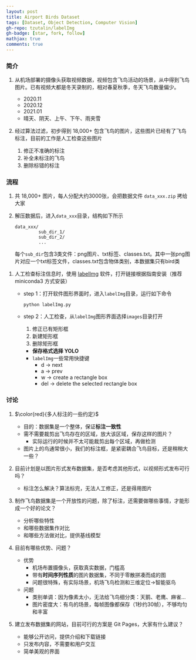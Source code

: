 ```yaml
---
layout: post
title: Airport Birds Dataset
tags: [Dataset, Object Detection, Computer Vision]
gh-repo: tzutalin/labelImg
gh-badge: [star, fork, follow]
mathjax: true
comments: true
---
```


### 简介
1. 从机场部署的摄像头获取视频数据，视频包含飞鸟活动的场景，从中得到飞鸟图片。已有视频大都是冬天录制的，相对春夏秋季，冬天飞鸟数量偏少。
    - 2020.11
    - 2020.12
    - 2021.01
    * 晴天、阴天、上午、下午、雨夹雪

2. 经过算法过滤，初步得到 18,000+ 包含飞鸟的图片，这些图片已经有了飞鸟标注，目前的工作是人工检查这些图片
    1. 修正不准确的标注
    2. 补全未标注的飞鸟
    3. 删除标错的标注

### 流程
1. 共 18,000+ 图片，每人分配大约3000张，会把数据文件 `data_xxx.zip` 拷给大家

3. 解压数据后，进入`data_xxx`目录，结构如下所示
    ```
    data_xxx/
             sub_dir_1/
             sub_dir_2/
             ...
    ```
    每个`sub_dir`包含3类文件：png图片、txt标签、classes.txt。其中一张png图片对应一个txt标签文件，classes.txt包含物体类别，本数据集只有bird类
<!-- 4. 把`labels`目录下的所有文件、`classes.txt`文件拷入`images`目录 -->

1. 人工检查标注信息时，使用 [labelImg](https://github.com/tzutalin/labelImg) 软件，打开链接根据指南安装（推荐 miniconda3 方式安装）
    * step 1：打开软件图形界面时，进入`labelImg`目录，运行如下命令
        ```
        python labelImg.py
        ```
    * step 2：人工检查，从`labelImg`图形界面选择`images`目录打开
        1. 修正已有矩形框
        2. 新建矩形框
        3. 删除矩形框
        
        - **保存格式选择 YOLO**
        - `labelImg`一些常用快捷键
            * d $\rightarrow$ next
            * a $\rightarrow$ prev
            * w $\rightarrow$ create a rectangle box
            * del $\rightarrow$ delete the selected rectangle box

### 讨论
1. $\color{red}{多人标注的一些约定}$
    - 目的：数据集是一个整体，保证**标注一致性**
    - 需不需要裁剪出飞鸟存在的区域，放大该区域，保存这样的图片？
        - 实际运行的时候并不太可能裁剪出每个区域，再做检测
    * 图片上的鸟通常很小，我们的标注框，是紧密耦合飞鸟目标，还是稍稍大一些？

4. 目前计划是以图片形式发布数据集，是否考虑其他形式，以视频形式发布可行吗？
    - 标注怎么解决？算法标完，无法人工修正，还是得用图片

1. 制作飞鸟数据集是一个开放性的问题，除了标注，还需要做哪些事情，才能形成一个好的论文？
    - 分析哪些特性
    - 和哪些数据集作对比
    - 和哪些方法做对比，提供基线模型

2. 目前有哪些优势、问题？
    * 优势
        - 机场布置摄像头，获取真实数据，门槛高
        - 带有**时间序列性质**的图片数据集，不同于零散拼凑而成的图
        - 问题很特殊，有实际场景，机场飞鸟检测和三维定位$\rightarrow$智能驱鸟
    * 问题
        - 类别单调：因为像素太小，无法给飞鸟细分类：天鹅、老鹰、麻雀...
        - 图片密度大：有鸟的场景，每帧图像都保存（1秒约30帧），不够均匀和丰富

2. 建立发布数据集的网站，目前可行的方案是 Git Pages，大家有什么建议？
    - 能够公开访问，提供介绍和下载链接
    - 只发布内容，不需要和用户交互
    - 简单美观的界面
